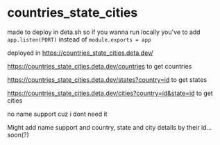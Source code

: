 # countries_state_cities

made to deploy in deta.sh so if you wanna run locally you've to add `app.listen(PORT)` instead of `module.exports = app` 

deployed in https://countries_state_cities.deta.dev/

https://countries_state_cities.deta.dev/countries to get countries

https://countries_state_cities.deta.dev/states?country=id to get states

https://countries_state_cities.deta.dev/cities?country=id&state=id to get cities

no name support cuz i dont need it


Might add name support and country, state and city details by their id... soon(?)
